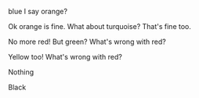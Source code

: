 blue I say
orange?

Ok orange is fine.
What about turquoise?
That's fine too. 

No more red!
But green?
What's wrong with red?




Yellow too!
What's wrong with red?

Nothing

Black
